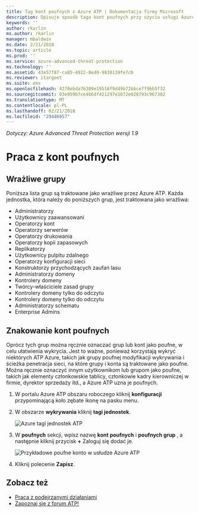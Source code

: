 ```yaml
---
title: Tag kont poufnych z Azure ATP | Dokumentacja firmy Microsoft
description: Opisuje sposób tagu kont poufnych przy użyciu usługi Azure Advanced Threat ochrony (ATP)
keywords: ''
author: rkarlin
ms.author: rkarlin
manager: mbaldwin
ms.date: 2/21/2018
ms.topic: article
ms.prod: ''
ms.service: azure-advanced-threat-protection
ms.technology: ''
ms.assetid: 43e57f87-ca85-4922-8ed0-9830139fe7cb
ms.reviewer: itargoet
ms.suite: ems
ms.openlocfilehash: 4270ebda76309e19518f9d49b72bbce7f9bb5f32
ms.sourcegitcommit: 03e959b7ce4b6df421297e1872e028793c967302
ms.translationtype: MT
ms.contentlocale: pl-PL
ms.lasthandoff: 02/21/2018
ms.locfileid: "29446057"
---
```

*Dotyczy: Azure Advanced Threat Protection wersji 1.9*



# <a name="working-with-sensitive-accounts"></a>Praca z kont poufnych

## <a name="sensitive-groups"></a>Wrażliwe grupy

Poniższa lista grup są traktowane jako wrażliwe przez Azure ATP. Każda jednostka, która należy do poniższych grup, jest traktowana jako wrażliwa:

-   Administratorzy
-   Użytkownicy zaawansowani
-   Operatorzy kont
-   Operatorzy serwerów
-   Operatorzy drukowania
-   Operatorzy kopii zapasowych
-   Replikatorzy
-   Użytkownicy pulpitu zdalnego 
-   Operatorzy konfiguracji sieci 
-   Konstruktorzy przychodzących zaufań lasu
-   Administratorzy domeny
-   Kontrolery domeny
-   Twórcy-właściciele zasad grupy 
-   Kontrolery domeny tylko do odczytu 
-   Kontrolery domeny tylko do odczytu 
-   Administratorzy schematu 
-   Enterprise Admins


## <a name="tagging-sensitive-accounts"></a>Znakowanie kont poufnych

Oprócz tych grup można ręcznie oznaczać grup lub kont jako poufne, w celu ułatwienia wykrycia. Jest to ważne, ponieważ korzystają wykryć niektórych ATP Azure, takich jak grupy poufnej modyfikacji wykrywania i ścieżka penetracja sieci, na które grupy i konta są traktowane jako poufne. Można ręcznie oznaczyć innym użytkownikom lub grupom jako poufne, takich jak elementy członkowskie tablicy, członkowie kadry kierowniczej w firmie, dyrektor sprzedaży itd., a Azure ATP uzna je poufnych.

1.  W portalu Azure ATP obszaru roboczego kliknij **konfiguracji** przypominającą koło zębate ikonę na pasku menu.

2.  W obszarze **wykrywania** kliknij **tagi jednostek**.

    ![Azure tagi jednostek ATP](media/entity-tags.png)

3.  W **poufnych** sekcji, wpisz nazwę **kont poufnych** i **poufnych grup** , a następnie kliknij przycisk  **+**  Zaloguj się dodać je.

    ![Przykładowe poufne konto w usłudze Azure ATP](media/sensitive-account-sample.png)

4. Kliknij polecenie **Zapisz**.

    
## <a name="see-also"></a>Zobacz też

- [Praca z podejrzanymi działaniami](working-with-suspicious-activities.md)
- [Zapoznaj się z forum ATP!](https://aka.ms/azureatpcommunity)
